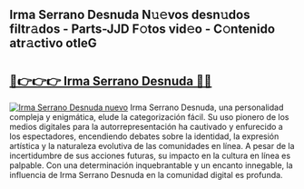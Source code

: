 ## Irma Serrano Desnuda N𝚞𝚎vos desn𝚞dos filtr𝚊dos - Parts-JJD F𝚘tos vid𝚎o - C𝚘ntenido atr𝚊ctivo otIeG

# <h2><a href="http://mb3kxn.tromn.icu/?c=Irma+Serrano+Desnuda">🔗👉👉👉 Irma Serrano Desnuda 🔗🔗</a></h2>

[![Irma Serrano Desnuda nuevo](https://i.imgur.com/pEAQMta.gif)](http://mb3kxn.tromn.icu/?c=Irma+Serrano+Desnuda)
Irma Serrano Desnuda, una personalidad compleja y enigmática, elude la categorización fácil. Su uso pionero de los medios digitales para la autorrepresentación ha cautivado y enfurecido a los espectadores, encendiendo debates sobre la identidad, la expresión artística y la naturaleza evolutiva de las comunidades en línea. A pesar de la incertidumbre de sus acciones futuras, su impacto en la cultura en línea es palpable. Con una determinación inquebrantable y un encanto innegable, la influencia de Irma Serrano Desnuda en la comunidad digital es profunda.

